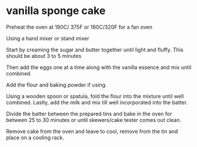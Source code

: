 # vanilla sponge cake 
Preheat the oven at 180C/ 375F or 160C/320F for a fan oven

Using a hand mixer or stand mixer

Start by creaming the sugar and butter together until light and fluffy. This should be about 3 to 5 minutes

Then add the eggs one at a time along with the vanilla essence and mix until combined

Add the flour and baking powder if using.

Using a wooden spoon or spatula, fold the flour into the mixture until well combined. Lastly, add the milk and mix till well incorporated into the batter.

Divide the batter between the prepared tins and bake in the oven for between 25 to 30 minutes or until skewers/cake tester comes out clean.

Remove cake from the oven and leave to cool, remove from the tin and place on a cooling rack.